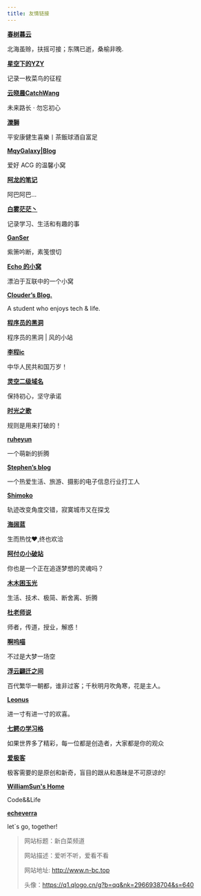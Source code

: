 ```yaml
---
title: 友情链接
---
```




[**春树暮云**](https://me.lengyandong.eu.org/)





北海虽赊，扶摇可接；东隅已逝，桑榆非晚.





[**星空下的YZY**](https://226yzy.com/)





记录一枚菜鸟的征程





[**云晓晨CatchWang**](https://blog.catchyun.com)





未来路长 · 勿忘初心





[**濼獅**](https://jking.vip/)





平安康健生喜樂丨茶飯球酒自富足











[**MqyGalaxy|Blog**](https://blog.moeqy.com/)





爱好 ACG 的温馨小窝











[**阿龙的笔记**](https://www.alongw.cn/)





阿巴阿巴...











[**白雾茫茫丶**](https://baiwumm.com/)





记录学习、生活和有趣的事











[**GanSer**](https://www.gan1ser.top/)





紫箫吟断，素笺恨切











[**Echo 的小窝**](https://www.liveout.cn/)





漂泊于互联中的一个小窝











[**Clouder’s Blog.**](https://www.codein.icu/)





A student who enjoys tech & life.











[**程序员的黑洞**](https://www.unfbx.com/)





程序员的黑洞 | 风的小站











[**李程ic**](https://www.licic.net/)





中华人民共和国万岁！











[**灵空二级域名**](https://lkdns.top/)





保持初心，坚守承诺











[**时光之歌**](https://space520.eu.org/)





规则是用来打破的！











[**ruheyun**](https://www.ruheyun.cn/)





一个萌新的折腾











[**Stephen’s blog**](https://dphweb.cn/)





一个热爱生活、旅游、摄影的电子信息行业打工人











[**Shimoko**](https://www.shimoko.com/)





轨迹改变角度交错，寂寞城市又在探戈











[**海阔蓝**](https://blog.hklan.top/)





生而热忱❤️,终也欢洽











[**阿付の小破站**](https://afqaq.com/)





你也是一个正在追逐梦想的灵魂吗？











[**木木困玉光**](https://linguoguang.com/)





生活、技术、极简、断舍离、折腾











[**杜老师说**](https://dusays.com/)





师者，传道，授业，解惑！











[**啊呜喵**](https://blog.awumiao.org/)





不过是大梦一场空











[**浮云翩迁之间**](https://blognas.hwb0307.com/)





百代繁华一朝都，谁非过客；千秋明月吹角寒，花是主人。











[**Leonus**](https://blog.leonus.cn/)





进一寸有进一寸的欢喜。











[**七鳄の学习格**](https://blog.gmcj0816.top/)





如果世界多了精彩，每一位都是创造者，大家都是你的观众











[**爱极客**](http://www.aigeek.top/)





极客需要的是原创和新奇，盲目的跟从和愚昧是不可原谅的!











[**WilliamSun's Home**](https://lowion.cn/)





Code&&Life











[**echeverra**](https://echeverra.cn/)





let`s go, together!

















> 网站标题：新白菜频道
>
> 
>
> 
>
> 网站描述：爱听不听，爱看不看
>
> 
>
> 
>
> 网站地址: http://www.n-bc.top
>
> 
>
> 
>
> 头像：https://q1.qlogo.cn/g?b=qq&nk=2966938704&s=640